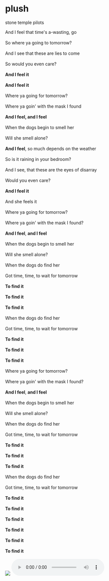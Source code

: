 # plush
stone temple pilots
<!DOCTYPE html>
<html>

<head>
  <meta charset="utf-8">
  <meta name="viewport" content="width=device-width">
  <title>plush</title>
  <link href="style.css" rel="stylesheet" type="text/css" />
</head>

<body>
  And I feel that time's a-wasting, go<br></br>
So where ya going to tomorrow?<br></br>
And I see that these are lies to come<br></br>
So would you even care?<br></br>
<b>And I feel it</b><br></br>
<b>And I feel it</b><br></br>
Where ya going for tomorrow?<br></br>
Where ya goin' with the mask I found<br></br>
<b>And I feel, and I feel</b><br></br>
When the dogs begin to smell her<br></br>
Will she smell alone?<br></br>
<b>And I feel</b>, so much depends on the weather<br></br>
So is it raining in your bedroom?<br></br>
And I see, that these are the eyes of disarray<br></br>
Would you even care?<br></br>
<b>And I feel it</b><br></br>
And she feels it<br></br>
Where ya going for tomorrow?<br></br>
Where ya goin' with the mask I found?<br></br>
<b>And I feel</b>, <b>and I feel</b><br></br>
When the dogs begin to smell her<br></br>
Will she smell alone?<br></br>
When the dogs do find her<br></br>
Got time, time, to wait for tomorrow<br></br>
<b>To find it</b><br></br>
<b>To find it</b><br></br>
<b>To find it</b><br></br>
When the dogs do find her<br></br>
Got time, time, to wait for tomorrow<br></br>
<b>To find it</b><br></br>
<b>To find it</b><br></br>
<b>To find it</b><br></br>
Where ya going for tomorrow?<br></br>
Where ya goin' with the mask I found?<br></br>
<b>And I feel</b>, <b>and I feel</b><br></br>
When the dogs begin to smell her<br></br>
Will she smell alone?<br></br>
When the dogs do find her<br></br>
Got time, time, to wait for tomorrow<br></br>
<b>To find it</b><br></br>
<b>To find it</b><br></br>
<b>To find it</b><br></br>
When the dogs do find her<br></br>
Got time, time, to wait for tomorrow<br></br>
<b>To find it</b><br></br>
<b>To find it</b><br></br>
<b>To find it</b><br></br>
<b>To find it</b><br></br>
<b>To find it</b><br></br>
<b>To find it</b><br></br>
  <img src="https://images.fanart.tv/fanart/stone-temple-pilots-5a8d6a4f9b56f.png">
  <audio src="Plush (2017 Remaster).mp4" controls>
  <script src="script.js"></script>

</body>

</html>
